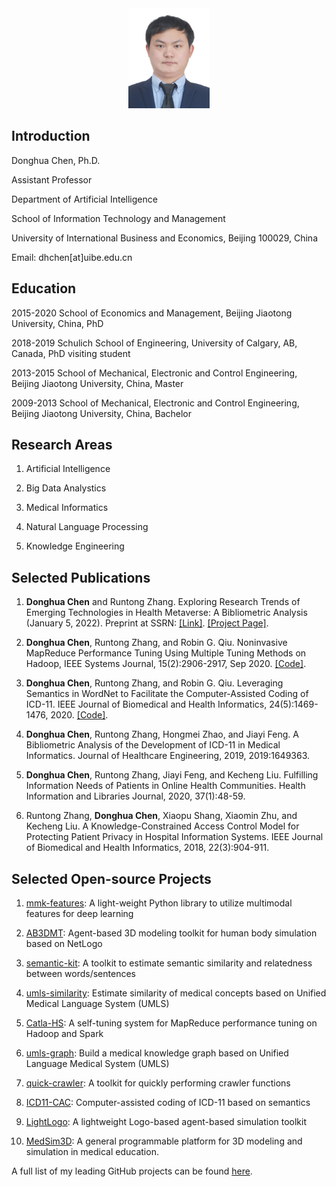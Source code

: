
<center>
<img src='donghua_chen.jpg' style='width:130px;height:160px'>
</center>

## Introduction
Donghua Chen, Ph.D.

Assistant Professor

Department of Artificial Intelligence

School of Information Technology and Management

University of International Business and Economics, Beijing 100029, China

Email: dhchen[at]uibe.edu.cn

## Education
2015-2020   School of Economics and Management, Beijing Jiaotong University, China, PhD

2018-2019   Schulich School of Engineering, University of Calgary, AB, Canada, PhD visiting student

2013-2015   School of Mechanical, Electronic and Control Engineering, Beijing Jiaotong University, China, Master

2009-2013   School of Mechanical, Electronic and Control Engineering, Beijing Jiaotong University, China, Bachelor


## Research Areas
1. Artificial Intelligence

2. Big Data Analystics

3. Medical Informatics

4. Natural Language Processing

5. Knowledge Engineering

## Selected Publications

1. **Donghua Chen** and Runtong Zhang. Exploring Research Trends of Emerging Technologies in Health Metaverse: A Bibliometric Analysis (January 5, 2022). Preprint at SSRN: [[Link]](http://dx.doi.org/10.2139/ssrn.3998068). [[Project Page]](https://health-metaverse.github.io/).

2. **Donghua Chen**, Runtong Zhang, and Robin G. Qiu. Noninvasive MapReduce Performance Tuning Using Multiple Tuning Methods on Hadoop, IEEE Systems Journal, 15(2):2906-2917, Sep 2020. [[Code]](https://github.com/dhchenx/Catla-HS).

3. **Donghua Chen**, Runtong Zhang, and Robin G. Qiu. Leveraging Semantics in WordNet to Facilitate the Computer-Assisted Coding of ICD-11. IEEE Journal of Biomedical and Health Informatics, 24(5):1469-1476, 2020. [[Code]](https://github.com/dhchenx/ICD11-CAC).

4. **Donghua Chen**, Runtong Zhang, Hongmei Zhao, and Jiayi Feng. A Bibliometric Analysis of the Development of ICD-11 in Medical Informatics. Journal of Healthcare Engineering, 2019, 2019:1649363. 

5. **Donghua Chen**, Runtong Zhang, Jiayi Feng, and Kecheng Liu. Fulfilling Information Needs of Patients in Online Health Communities. Health Information and Libraries Journal, 2020, 37(1):48-59. 

6. Runtong Zhang, **Donghua Chen**, Xiaopu Shang, Xiaomin Zhu, and Kecheng Liu. A Knowledge-Constrained Access Control Model for Protecting Patient Privacy in Hospital Information Systems. IEEE Journal of Biomedical and Health Informatics, 2018, 22(3):904-911. 

## Selected Open-source Projects
1. [mmk-features](https://github.com/dhchenx/mmkit-features): A light-weight Python library to utilize multimodal features for deep learning

2. [AB3DMT](https://github.com/dhchenx/AB3DMT): Agent-based 3D modeling toolkit for human body simulation based on NetLogo

3. [semantic-kit](https://github.com/dhchenx/semantic-kit): A toolkit to estimate semantic similarity and relatedness between words/sentences

4. [umls-similarity](https://github.com/dhchenx/umls-similarity): Estimate similarity of medical concepts based on Unified Medical Language System (UMLS)

5. [Catla-HS](https://github.com/dhchenx/Catla-HS): A self-tuning system for MapReduce performance tuning on Hadoop and Spark

6. [umls-graph](https://github.com/dhchenx/umls-graph): Build a medical knowledge graph based on Unified Language Medical System (UMLS)

7. [quick-crawler](https://github.com/dhchenx/quick-crawler): A toolkit for quickly performing crawler functions

8. [ICD11-CAC](https://github.com/dhchenx/ICD11-CAC): Computer-assisted coding of ICD-11 based on semantics

9. [LightLogo](https://github.com/dhchenx/LightLogo): A lightweight Logo-based agent-based simulation toolkit

10. [MedSim3D](https://github.com/dhchenx/MedSim3D): A general programmable platform for 3D modeling and simulation in medical education.

A full list of my leading GitHub projects can be found [here](https://github.com/dhchenx/dhchenx). 




